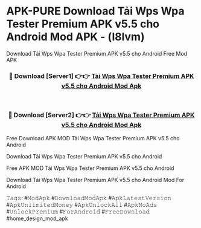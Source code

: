 # APK-PURE Download Tải Wps Wpa Tester Premium APK v5.5 cho Android Mod APK - (l8lvm)
Download Tải Wps Wpa Tester Premium APK v5.5 cho Android Free Mod APK

<div align="center">
<h3>🔴 Download [Server1] 👉👉 <a href="https://apk-comot.site?title=Tải_Wps_Wpa_Tester_Premium_APK_v5.5_cho_Android">Tải Wps Wpa Tester Premium APK v5.5 cho Android Mod Apk</a></h3><br>

<h3>🔴 Download [Server2] 👉👉 <a href="https://apk-comot.site?title=Tải_Wps_Wpa_Tester_Premium_APK_v5.5_cho_Android">Tải Wps Wpa Tester Premium APK v5.5 cho Android Mod Apk</a></h3>
</div>


Free Download APK MOD Tải Wps Wpa Tester Premium APK v5.5 cho Android

Download Tải Wps Wpa Tester Premium APK v5.5 cho Android 

Free APK MOD Tải Wps Wpa Tester Premium APK v5.5 cho Android 

Download Tải Wps Wpa Tester Premium APK v5.5 cho Android Mod For Android

𝚃𝚊𝚐𝚜: #𝙼𝚘𝚍𝙰𝚙𝚔 #𝙳𝚘𝚠𝚗𝚕𝚘𝚊𝚍𝙼𝚘𝚍𝙰𝚙𝚔 #𝙰𝚙𝚔𝙻𝚊𝚝𝚎𝚜𝚝𝚅𝚎𝚛𝚜𝚒𝚘𝚗 #𝙰𝚙𝚔𝚄𝚗𝚕𝚒𝚖𝚒𝚝𝚎𝚍𝙼𝚘𝚗𝚎𝚢 #𝙰𝚙𝚔𝚄𝚗𝚕𝚘𝚌𝚔𝙰𝚕𝚕 #𝙰𝚙𝚔𝙽𝚘𝙰𝚍𝚜 #𝚄𝚗𝚕𝚘𝚌𝚔𝙿𝚛𝚎𝚖𝚒𝚞𝚖 #𝙵𝚘𝚛𝙰𝚗𝚍𝚛𝚘𝚒𝚍 #𝙵𝚛𝚎𝚎𝙳𝚘𝚠𝚗𝚕𝚘𝚊𝚍 #home_design_mod_apk